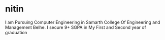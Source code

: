 # nitin
I am Pursuing Computer Engineering in Samarth College Of Engineering and Management Belhe. I secure 9+ SGPA in My First and Second year of graduation
